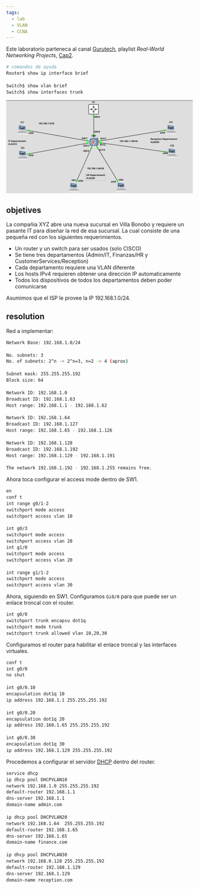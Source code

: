 ```yaml
---
tags:
  - lab
  - VLAN
  - CCNA
---
```

Este laboratorio parteneca al canal [Gurutech](https://www.youtube.com/@gurutechnetworks), playlist _Real-World Networking Projects_, [Cap2](https://www.youtube.com/watch?v=F_dSpaTMyuA&list=PLvUOx2WG6R7PlKlERb5zceXxHfC4P7gJn&index=16). 

``` bash
# comandos de ayuda
Router$ show ip interface brief

Switch$ show vlan brief 
Switch$ show interfaces trunk
```

![](_anexos_/Screenshot%20from%202024-02-13%2010-16-12.png)
## objetives
La compañia XYZ abre una nueva sucursal en Villa Bonobo y requiere un pasante IT para diseñar la red de esa sucursal. La cual consiste de una pequeña red con los siguientes requerimientos.
- Un router y un switch para ser usados (solo CISCO)
- Se tiene tres departamentos (Admin/IT, Finanzas/HR y CustomerServices/Reception)
- Cada departamento requiere una VLAN diferente
- Los hosts IPv4 requieren obtener una dirección IP automaticamente
- Todos los dispositivos de todos los departamentos deben poder comunicarse

Asumimos que el ISP le provee la IP 192.168.1.0/24.

## resolution

Red a implementar: 

``` bash
Network Base: 192.168.1.0/24

No. subnets: 3
No. of subnets: 2^n -> 2^n=3, n=2 -> 4 (aprox)

Subnet mask: 255.255.255.192
Block size: 64

Network ID: 192.168.1.0 
Broadcast ID: 192.168.1.63
Host range: 192.168.1.1 - 192.168.1.62

Network ID: 192.168.1.64
Broadcast ID: 192.168.1.127
Host range: 192.168.1.65 - 192.168.1.126

Network ID: 192.168.1.128
Broadcast ID: 192.168.1.192
Host range: 192.168.1.129 - 192.168.1.191

The network 192.168.1.192 - 192.168.1.255 remains free.

```

Ahora toca configurar el access mode dentro de SW1.

``` bash
en
conf t
int range g0/1-2
switchport mode access
switchport access vlan 10 

int g0/3
switchport mode access
switchport access vlan 20 
int g1/0
switchport mode access
switchport access vlan 20 

int range g1/1-2
switchport mode access
switchport access vlan 30
```

Ahora, siguiendo en SW1. Configuramos `Gi0/0` para que puede ser un enlace troncal con el router. 

``` bash
int g0/0
switchport trunk encapsu dot1q
switchport mode trunk 
switchport trunk allowed vlan 10,20,30
```

Configuramos el router para habilitar el enlace troncal y las interfaces virtuales.

``` bash
conf t
int g0/0
no shut

int g0/0.10
encapsulation dot1q 10
ip address 192.168.1.1 255.255.255.192

int g0/0.20
encapsulation dot1q 20
ip address 192.168.1.65 255.255.255.192

int g0/0.30
encapsulation dot1q 30
ip address 192.168.1.129 255.255.255.192
```

 Procedemos a configurar el servidor [DHCP](DHCP.md)  dentro del router.

``` bash
service dhcp
ip dhcp pool DHCPVLAN10
network 192.168.1.0 255.255.255.192 
default-router 192.168.1.1
dns-server 192.168.1.1
domain-name admin.com

ip dhcp pool DHCPVLAN20
network 192.168.1.64  255.255.255.192 
default-router 192.168.1.65
dns-server 192.168.1.65
domain-name finance.com

ip dhcp pool DHCPVLAN30
network 192.168.0.128 255.255.255.192 
default-router 192.168.1.129 
dns-server 192.168.1.129
domain-name reception.com
```